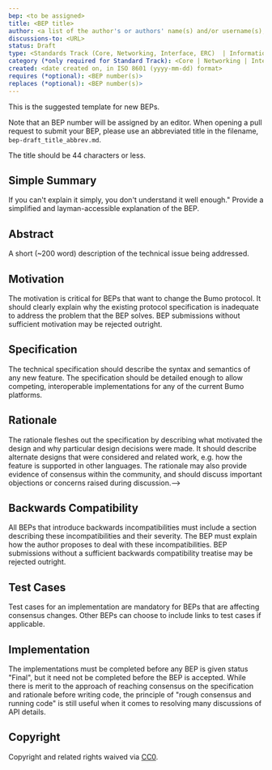 ```yaml
---
bep: <to be assigned>
title: <BEP title>
author: <a list of the author's or authors' name(s) and/or username(s), or name(s) and email(s), e.g. (use with the parentheses or triangular brackets): FirstName LastName (@GitHubUsername), FirstName LastName <foo@bar.com>, FirstName (@GitHubUsername) and GitHubUsername (@GitHubUsername)>
discussions-to: <URL>
status: Draft
type: <Standards Track (Core, Networking, Interface, ERC)  | Informational | Meta>
category (*only required for Standard Track): <Core | Networking | Interface | ERC>
created: <date created on, in ISO 8601 (yyyy-mm-dd) format>
requires (*optional): <BEP number(s)>
replaces (*optional): <BEP number(s)>
---
```


<!--You can leave these HTML comments in your merged BEP and delete the visible duplicate text guides, they will not appear and may be helpful to refer to if you edit it again. This is the suggested template for new BEPs. Note that an BEP number will be assigned by an editor. When opening a pull request to submit your BEP, please use an abbreviated title in the filename, `eip-draft_title_abbrev.md`. The title should be 44 characters or less.-->
This is the suggested template for new BEPs.

Note that an BEP number will be assigned by an editor. When opening a pull request to submit your BEP, please use an abbreviated title in the filename, `bep-draft_title_abbrev.md`.

The title should be 44 characters or less.

## Simple Summary
<!--"If you can't explain it simply, you don't understand it well enough." Provide a simplified and layman-accessible explanation of the BEP.-->
If you can't explain it simply, you don't understand it well enough." Provide a simplified and layman-accessible explanation of the BEP.

## Abstract
<!--A short (~200 word) description of the technical issue being addressed.-->
A short (~200 word) description of the technical issue being addressed.

## Motivation
<!--The motivation is critical for BEPs that want to change the Bumo protocol. It should clearly explain why the existing protocol specification is inadequate to address the problem that the BEP solves. BEP submissions without sufficient motivation may be rejected outright.-->
The motivation is critical for BEPs that want to change the Bumo protocol. It should clearly explain why the existing protocol specification is inadequate to address the problem that the BEP solves. BEP submissions without sufficient motivation may be rejected outright.

## Specification
<!--The technical specification should describe the syntax and semantics of any new feature. The specification should be detailed enough to allow competing, interoperable implementations for any of the current Bumo platforms (go-ethereum, parity, cpp-ethereum, ethereumj, ethereumjs, and [others](https://github.com/ethereum/wiki/wiki/Clients)).-->
The technical specification should describe the syntax and semantics of any new feature. The specification should be detailed enough to allow competing, interoperable implementations for any of the current Bumo platforms.

## Rationale
<!--The rationale fleshes out the specification by describing what motivated the design and why particular design decisions were made. It should describe alternate designs that were considered and related work, e.g. how the feature is supported in other languages. The rationale may also provide evidence of consensus within the community, and should discuss important objections or concerns raised during discussion.-->
The rationale fleshes out the specification by describing what motivated the design and why particular design decisions were made. It should describe alternate designs that were considered and related work, e.g. how the feature is supported in other languages. The rationale may also provide evidence of consensus within the community, and should discuss important objections or concerns raised during discussion.-->

## Backwards Compatibility
<!--All BEPs that introduce backwards incompatibilities must include a section describing these incompatibilities and their severity. The BEP must explain how the author proposes to deal with these incompatibilities. BEP submissions without a sufficient backwards compatibility treatise may be rejected outright.-->
All BEPs that introduce backwards incompatibilities must include a section describing these incompatibilities and their severity. The BEP must explain how the author proposes to deal with these incompatibilities. BEP submissions without a sufficient backwards compatibility treatise may be rejected outright.

## Test Cases
<!--Test cases for an implementation are mandatory for BEPs that are affecting consensus changes. Other BEPs can choose to include links to test cases if applicable.-->
Test cases for an implementation are mandatory for BEPs that are affecting consensus changes. Other BEPs can choose to include links to test cases if applicable.

## Implementation
<!--The implementations must be completed before any BEP is given status "Final", but it need not be completed before the BEP is accepted. While there is merit to the approach of reaching consensus on the specification and rationale before writing code, the principle of "rough consensus and running code" is still useful when it comes to resolving many discussions of API details.-->
The implementations must be completed before any BEP is given status "Final", but it need not be completed before the BEP is accepted. While there is merit to the approach of reaching consensus on the specification and rationale before writing code, the principle of "rough consensus and running code" is still useful when it comes to resolving many discussions of API details.

## Copyright
Copyright and related rights waived via [CC0](https://creativecommons.org/publicdomain/zero/1.0/).
